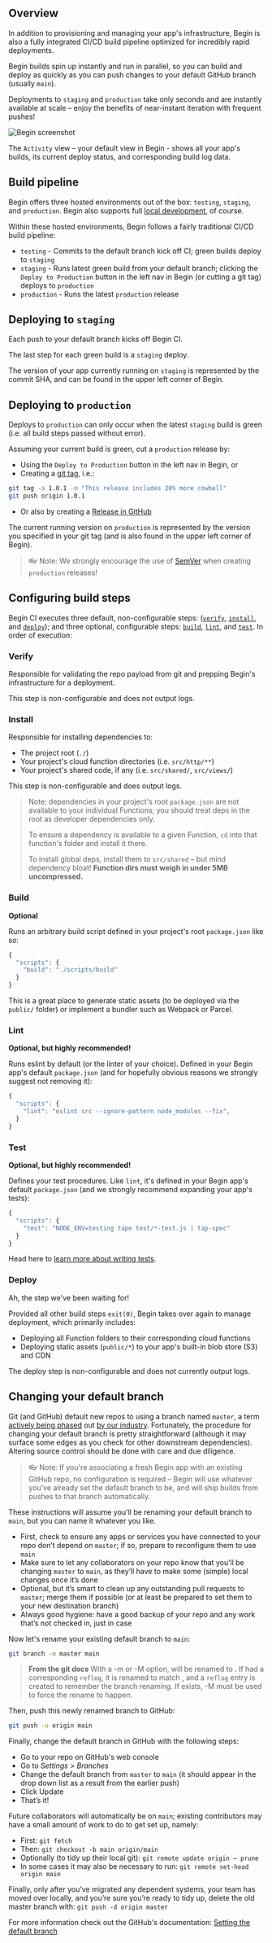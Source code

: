 ## Overview

In addition to provisioning and managing your app's infrastructure, Begin is also a fully integrated CI/CD build pipeline optimized for incredibly rapid deployments.

Begin builds spin up instantly and run in parallel, so you can build and deploy as quickly as you can push changes to your default GitHub branch (usually `main`).

Deployments to `staging` and `production` take only seconds and are instantly available at scale – enjoy the benefits of near-instant iteration with frequent pushes!

![Begin screenshot](/_static/screens/begin-activity.jpg)

The `Activity` view – your default view in Begin - shows all your app's builds, its current deploy status, and corresponding build log data.


## Build pipeline

Begin offers three hosted environments out of the box: `testing`, `staging`, and `production`. Begin also supports full [local development](./working-locally), of course.

Within these hosted environments, Begin follows a fairly traditional CI/CD build pipeline:
- `testing` - Commits to the default branch kick off CI; green builds deploy to `staging`
- `staging` - Runs latest green build from your default branch; clicking the `Deploy to Production` button in the left nav in Begin (or cutting a git tag) deploys to `production`
- `production` - Runs the latest `production` release


## Deploying to `staging`

Each push to your default branch kicks off Begin CI.

The last step for each green build is a `staging` deploy.

The version of your app currently running on `staging` is represented by the commit SHA, and can be found in the upper left corner of Begin.


## Deploying to `production`

Deploys to `production` can only occur when the latest `staging` build is green (i.e. all build steps passed without error).

Assuming your current build is green, cut a `production` release by:
- Using the `Deploy to Production` button in the left nav in Begin, or
- Creating a [git tag](https://git-scm.com/book/en/v2/Git-Basics-Tagging), i.e.:
```bash
git tag -a 1.0.1 -m "This release includes 20% more cowbell"
git push origin 1.0.1
```
- Or also by creating a [Release in GitHub](https://help.github.com/articles/creating-releases/)

The current running version on `production` is represented by the version you specified in your git tag (and is also found in the upper left corner of Begin).

> 👓 Note: We strongly encourage the use of [SemVer](https://semver.org/) when creating `production` releases!


## Configuring build steps

Begin CI executes three default, non-configurable steps: ([`verify`](#verify), [`install`](#install), and [`deploy`](#deploy)); and three optional, configurable steps: [`build`](#build), [`lint`](#lint), and [`test`](#test). In order of execution:


### **Verify**

Responsible for validating the repo payload from git and prepping Begin's infrastructure for a deployment.

This step is non-configurable and does not output logs.


### **Install**

Responsible for installing dependencies to:
- The project root (`./`)
- Your project's cloud function directories (i.e. `src/http/**`)
- Your project's shared code, if any (i.e. `src/shared/`, `src/views/`)

This step is non-configurable and does output logs.

> Note: dependencies in your project's root `package.json` are not available to your individual Functions; you should treat deps in the root as developer dependencies only.
>
> To ensure a dependency is available to a given Function, `cd` into that function's folder and install it there.
>
> To install global deps, install them to `src/shared` – but mind dependency bloat! **Function dirs must weigh in under 5MB uncompressed.**


### **Build**

**Optional**

Runs an arbitrary build script defined in your project's root `package.json` like so:

```js
{
  "scripts": {
    "build": "./scripts/build"
  }
}
```

This is a great place to generate static assets (to be deployed via the `public/` folder) or implement a bundler such as Webpack or Parcel.


### **Lint**

**Optional, but highly recommended!**

Runs eslint by default (or the linter of your choice). Defined in your Begin app's default `package.json` (and for hopefully obvious reasons we strongly suggest not removing it):

```js
{
  "scripts": {
    "lint": "eslint src --ignore-pattern node_modules --fix",
  }
}
```


### **Test**

**Optional, but highly recommended!**

Defines your test procedures. Like `lint`, it's defined in your Begin app's default `package.json` (and we strongly recommend expanding your app's tests):

```js
{
  "scripts": {
    "test": "NODE_ENV=testing tape test/*-test.js | tap-spec"
  }
}
```

Head here to [learn more about writing tests](/en/getting-started/writing-tests).


### **Deploy**

Ah, the step we've been waiting for!

Provided all other build steps `exit(0)`, Begin takes over again to manage deployment, which primarily includes:
- Deploying all Function folders to their corresponding cloud functions
- Deploying static assets (`public/*`) to your app's built-in blob store (S3) and CDN

The deploy step is non-configurable and does not currently output logs.


## Changing your default branch

Git (and GitHub) default new repos to using a branch named `master`, a term [actively being phased](https://tools.ietf.org/id/draft-knodel-terminology-00.html#rfc.section.1) out [by our industry](https://github.com/github/renaming). Fortunately, the procedure for changing your default branch is pretty straightforward (although it may surface some edges as you check for other downstream dependencies). Altering source control should be done with care and due diligence.

> 👓 Note: If you're associating a fresh Begin app with an existing GitHub repo, no configuration is required – Begin will use whatever you've already set the default branch to be, and will ship builds from pushes to that branch automatically.

These instructions will assume you'll be renaming your default branch to `main`, but you can name it whatever you like.

-  First, check to ensure any apps or services you have connected to your repo don’t depend on `master`; if so, prepare to reconfigure them to use `main`
- Make sure to let any collaborators on your repo know that you’ll be changing `master` to `main`, as they’ll have to make some (simple) local changes once it’s done
- Optional, but it’s smart to clean up any outstanding pull requests to `master`; merge them if possible (or at least be prepared to set them to your new destination branch)
- Always good hygiene: have a good backup of your repo and any work that’s not checked in, just in case

Now let's rename your existing default branch to `main`:

```bash
git branch -m master main
```

> **From the git docs**
> With a -m or -M option, <oldbranch> will be renamed to <newbranch>. If <oldbranch> had a corresponding `reflog`, it is renamed to match <newbranch>, and a `reflog` entry is created to remember the branch renaming. If <newbranch> exists, -M must be used to force the rename to happen.

Then, push this newly renamed branch to GitHub:

```bash
git push -u origin main
```

Finally, change the default branch in GitHub with the following steps:

- Go to your repo on GitHub's web console
- Go to _Settings_ > _Branches_
- Change the default branch from `master` to `main` (it should appear in the drop down list as a result from the earlier push)
- Click Update
- That’s it!

Future collaborators will automatically be on `main`; existing contributors may have a small amount of work to do to get set up, namely:

- First: `git fetch`
- Then: `git checkout -b main origin/main`
- Optionally (to tidy up their local git): `git remote update origin — prune`
- In some cases it may also be necessary to run: `git remote set-head origin main`

Finally, only after you’ve migrated any dependent systems, your team has moved over locally, and you’re sure you’re ready to tidy up, delete the old master branch with: `git push -d origin master`

For more information check out the GitHub's documentation: [Setting the default branch](https://docs.github.com/en/github/administering-a-repository/setting-the-default-branch)
